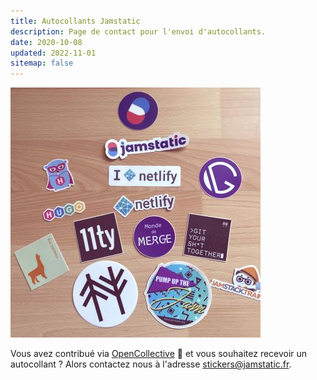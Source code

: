 ```yaml
---
title: Autocollants Jamstatic
description: Page de contact pour l'envoi d'autocollants.
date: 2020-10-08
updated: 2022-11-01
sitemap: false
---
```

![Stickers Jamstack](../assets/images/stickers-jamstack.jpg "Stickers Jamstack")

Vous avez contribué via [OpenCollective](https://opencollective.com/jamstatic/) 🙏 et vous souhaitez recevoir un autocollant ? Alors contactez nous à l'adresse <stickers@jamstatic.fr>.
